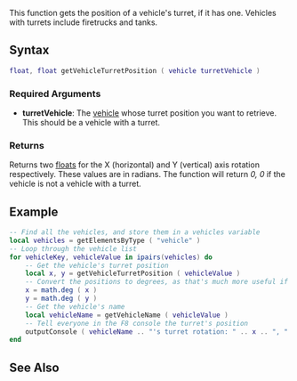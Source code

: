 This function gets the position of a vehicle's turret, if it has one. Vehicles with turrets include firetrucks and tanks.

Syntax
------

``` lua
float, float getVehicleTurretPosition ( vehicle turretVehicle )
```

### Required Arguments

-   **turretVehicle**: The [vehicle](/docs/vehicle.md "wikilink") whose turret position you want to retrieve. This should be a vehicle with a turret.

### Returns

Returns two [floats](/docs/float.md "wikilink") for the X (horizontal) and Y (vertical) axis rotation respectively. These values are in radians. The function will return *0, 0* if the vehicle is not a vehicle with a turret.

Example
-------

``` lua
-- Find all the vehicles, and store them in a vehicles variable
local vehicles = getElementsByType ( "vehicle" )
-- Loop through the vehicle list
for vehicleKey, vehicleValue in ipairs(vehicles) do
    -- Get the vehicle's turret position
    local x, y = getVehicleTurretPosition ( vehicleValue ) 
    -- Convert the positions to degrees, as that's much more useful if you'd want to output it
    x = math.deg ( x )
    y = math.deg ( y )
    -- Get the vehicle's name
    local vehicleName = getVehicleName ( vehicleValue )
    -- Tell everyone in the F8 console the turret's position
    outputConsole ( vehicleName .. "'s turret rotation: " .. x .. ", " .. y .. "." )    
end
```

See Also
--------
